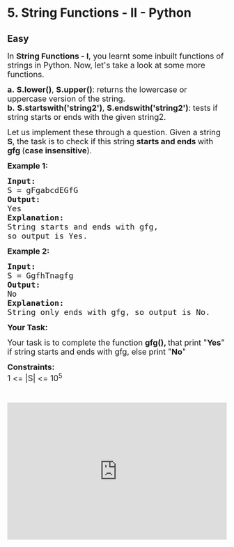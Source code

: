# 5. String Functions - II - Python
## Easy 
<div class="problem-statement">
                <p></p><p><span style="font-size:18px">In <strong>String Functions - I</strong>, you learnt some inbuilt functions of strings in Python. Now, let's take a look at some more functions.</span></p>

<p><span style="font-size:18px"><strong>a.</strong>&nbsp;<strong>S.lower()</strong>, <strong>S.upper()</strong>: returns the lowercase or uppercase version of the string.<br>
<strong>b.</strong>&nbsp;<strong>S.startswith('string2')</strong>, <strong>S.endswith('string2')</strong>: tests if string starts or ends with the given string2.</span></p>

<p><span style="font-size:18px">Let us implement these through a question. Given a string <strong>S</strong>, the task is to check if this string <strong>starts and ends </strong>with <strong>gfg </strong>(<strong>case insensitive</strong>).</span></p>

<p><span style="font-size:18px"><strong>Example 1:</strong></span></p>

<pre><span style="font-size:18px"><strong>Input:</strong> </span>
<span style="font-size:18px">S = gFgabcdEGfG</span>
<span style="font-size:18px"><strong>Output:</strong> </span>
<span style="font-size:18px">Yes</span>
<span style="font-size:18px"><strong>Explanation:</strong> </span>
<span style="font-size:18px">String starts and ends with gfg,
so output is Yes.</span></pre>

<p><span style="font-size:18px"><strong>Example 2:</strong></span><span style="font-size:18px"><strong> </strong></span></p>

<pre><span style="font-size:18px"><strong>Input:</strong> </span>
<span style="font-size:18px">S = GgfhTnagfg</span>
<span style="font-size:18px"><strong>Output:</strong> 
</span><span style="font-size:18px">No</span>
<span style="font-size:18px"><strong>Explanation:</strong> </span>
<span style="font-size:18px">String only ends with gfg, so output is No.</span></pre>

<p><strong><span style="font-size:18px">Your Task:</span></strong></p>

<p><span style="font-size:18px">Your task is to complete the function <strong>gfg(), </strong>that&nbsp;print "<strong>Yes</strong>" if string starts and ends with gfg, else print "<strong>No</strong>"</span></p>

<p><span style="font-size:18px"><strong>Constraints:</strong><br>
1 &lt;= |S| &lt;= 10<sup>5</sup></span></p>

<p>&nbsp;</p>

<p><iframe frameborder="0" height="315" src="https://www.youtube.com/embed/uWxLbPY9ewc" width="560" style="max-width: 100%;"></iframe></p>
 <p></p>
            </div>